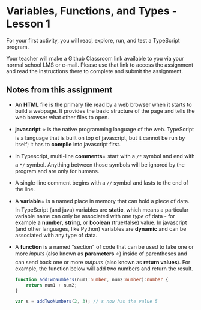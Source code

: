 # Variables, Functions, and Types - Lesson 1

For your first activity, you will read, explore, run, and test a TypeScript program. 

Your teacher will make a Github Classroom link available to you via your normal school LMS or e-mail. Please use that link to access the assignment and read the instructions there to complete and submit the assignment.

## Notes from this assignment
* An **HTML** file is the primary file read by a web browser when it starts to build a webpage. It provides the basic structure of the page and tells the web browser what other files to open.
  
* **javascript** :star: is the native programming language of the web. TypeScript is a language that is built on top of javascript, but it cannot be run by itself; it has to **compile** into javascript first.
  
* In Typescript, multi-line **comments**:star: start with a `/*` symbol and end with a `*/` symbol. Anything between those symbols will be ignored by the program and are only for humans.
  
* A single-line comment begins with a `//` symbol and lasts to the end of the line.
  
* A **variable**:star: is a named place in memory that can hold a piece of data. In TypeScript (and java) variables are **static**, which means a particular variable name can only be associated with one *type* of data - for example a **number**, **string**, or **boolean** (true/false) value. In javascript (and other languages, like Python) variables are **dynamic** and can be associated with any type of data.
  
* A **function** is a named "section" of code that can be used to take one or more *inputs* (also known as **parameters** :star:) inside of parentheses and can send back one or more *outputs* (also known as **return values**). For example, the function below will add two numbers and return the result.
    ```ts
    function addTwoNumbers(num1:number, num2:number):number {
        return num1 + num2;
    }

    var s = addTwoNumbers(2, 3); // s now has the value 5
    ```
